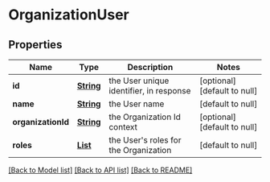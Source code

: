 # OrganizationUser
## Properties

Name | Type | Description | Notes
------------ | ------------- | ------------- | -------------
**id** | [**String**](string.md) | the User unique identifier, in response | [optional] [default to null]
**name** | [**String**](string.md) | the User name | [default to null]
**organizationId** | [**String**](string.md) | the Organization Id context | [optional] [default to null]
**roles** | [**List**](string.md) | the User&#39;s roles for the Organization | [default to null]

[[Back to Model list]](../README.md#documentation-for-models) [[Back to API list]](../README.md#documentation-for-api-endpoints) [[Back to README]](../README.md)

